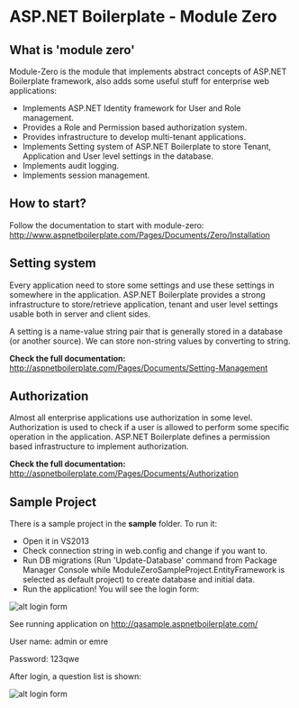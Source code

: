 ASP.NET Boilerplate - Module Zero
===========

What is 'module zero'
----------

Module-Zero is the module that implements abstract concepts of ASP.NET Boilerplate framework, also adds some useful stuff for enterprise web applications:

* Implements ASP.NET Identity framework for User and Role management.
* Provides a Role and Permission based authorization system.
* Provides infrastructure to develop multi-tenant applications.
* Implements Setting system of ASP.NET Boilerplate to store Tenant, Application and User level settings in the database.
* Implements audit logging.
* Implements session management.

How to start?
-------------------
Follow the documentation to start with module-zero: http://www.aspnetboilerplate.com/Pages/Documents/Zero/Installation

Setting system
----------
Every application need to store some settings and use these settings in somewhere in the application. ASP.NET Boilerplate provides a strong infrastructure to store/retrieve application, tenant and user level settings usable both in server and client sides.

A setting is a name-value string pair that is generally stored in a database (or another source). We can store non-string values by converting to string.

**Check the full documentation:** http://aspnetboilerplate.com/Pages/Documents/Setting-Management

Authorization
----------
Almost all enterprise applications use authorization in some level. Authorization is used to check if a user is allowed to perform some specific operation in the application. ASP.NET Boilerplate defines a permission based infrastructure to implement authorization.

**Check the full documentation:** http://aspnetboilerplate.com/Pages/Documents/Authorization




Sample Project
-------------------

There is a sample project in the **sample** folder. To run it:

- Open it in VS2013
- Check connection string in web.config and change if you want to.
- Run DB migrations (Run 'Update-Database' command from Package Manager Console while ModuleZeroSampleProject.EntityFramework is selected as default project) to create database and initial data.
- Run the application! You will see the login form:
 
![alt login form](https://raw.githubusercontent.com/aspnetboilerplate/module-zero/master/doc/login-form.png)

See running application on http://qasample.aspnetboilerplate.com/

User name: admin or emre

Password: 123qwe

After login, a question list is shown:

![alt login form](https://raw.githubusercontent.com/aspnetboilerplate/module-zero/master/doc/question-list.png)
